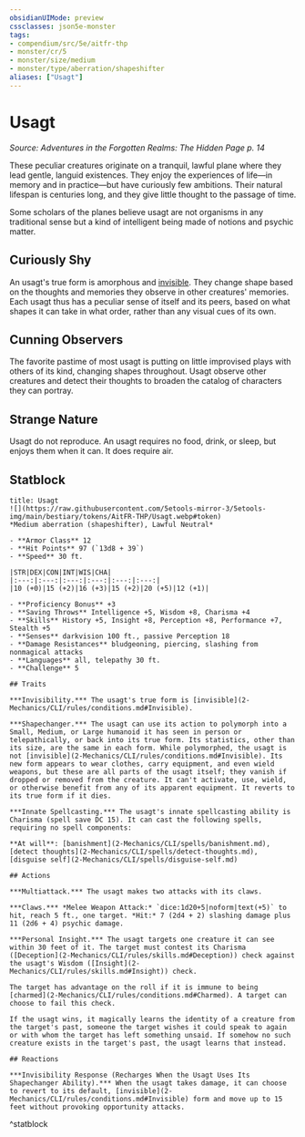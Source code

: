 ```yaml
---
obsidianUIMode: preview
cssclasses: json5e-monster
tags:
- compendium/src/5e/aitfr-thp
- monster/cr/5
- monster/size/medium
- monster/type/aberration/shapeshifter
aliases: ["Usagt"]
---
```

# Usagt
*Source: Adventures in the Forgotten Realms: The Hidden Page p. 14*  

These peculiar creatures originate on a tranquil, lawful plane where they lead gentle, languid existences. They enjoy the experiences of life—in memory and in practice—but have curiously few ambitions. Their natural lifespan is centuries long, and they give little thought to the passage of time.

Some scholars of the planes believe usagt are not organisms in any traditional sense but a kind of intelligent being made of notions and psychic matter.

## Curiously Shy

An usagt's true form is amorphous and [invisible](2-Mechanics/CLI/rules/conditions.md#Invisible). They change shape based on the thoughts and memories they observe in other creatures' memories. Each usagt thus has a peculiar sense of itself and its peers, based on what shapes it can take in what order, rather than any visual cues of its own.

## Cunning Observers

The favorite pastime of most usagt is putting on little improvised plays with others of its kind, changing shapes throughout. Usagt observe other creatures and detect their thoughts to broaden the catalog of characters they can portray.

## Strange Nature

Usagt do not reproduce. An usagt requires no food, drink, or sleep, but enjoys them when it can. It does require air.

## Statblock

```ad-statblock
title: Usagt
![](https://raw.githubusercontent.com/5etools-mirror-3/5etools-img/main/bestiary/tokens/AitFR-THP/Usagt.webp#token)
*Medium aberration (shapeshifter), Lawful Neutral*

- **Armor Class** 12
- **Hit Points** 97 (`13d8 + 39`)
- **Speed** 30 ft.

|STR|DEX|CON|INT|WIS|CHA|
|:---:|:---:|:---:|:---:|:---:|:---:|
|10 (+0)|15 (+2)|16 (+3)|15 (+2)|20 (+5)|12 (+1)|

- **Proficiency Bonus** +3
- **Saving Throws** Intelligence +5, Wisdom +8, Charisma +4
- **Skills** History +5, Insight +8, Perception +8, Performance +7, Stealth +5
- **Senses** darkvision 100 ft., passive Perception 18
- **Damage Resistances** bludgeoning, piercing, slashing from nonmagical attacks
- **Languages** all, telepathy 30 ft.
- **Challenge** 5

## Traits

***Invisibility.*** The usagt's true form is [invisible](2-Mechanics/CLI/rules/conditions.md#Invisible).

***Shapechanger.*** The usagt can use its action to polymorph into a Small, Medium, or Large humanoid it has seen in person or telepathically, or back into its true form. Its statistics, other than its size, are the same in each form. While polymorphed, the usagt is not [invisible](2-Mechanics/CLI/rules/conditions.md#Invisible). Its new form appears to wear clothes, carry equipment, and even wield weapons, but these are all parts of the usagt itself; they vanish if dropped or removed from the creature. It can't activate, use, wield, or otherwise benefit from any of its apparent equipment. It reverts to its true form if it dies.

***Innate Spellcasting.*** The usagt's innate spellcasting ability is Charisma (spell save DC 15). It can cast the following spells, requiring no spell components:

**At will**: [banishment](2-Mechanics/CLI/spells/banishment.md), [detect thoughts](2-Mechanics/CLI/spells/detect-thoughts.md), [disguise self](2-Mechanics/CLI/spells/disguise-self.md)

## Actions

***Multiattack.*** The usagt makes two attacks with its claws.

***Claws.*** *Melee Weapon Attack:* `dice:1d20+5|noform|text(+5)` to hit, reach 5 ft., one target. *Hit:* 7 (2d4 + 2) slashing damage plus 11 (2d6 + 4) psychic damage.

***Personal Insight.*** The usagt targets one creature it can see within 30 feet of it. The target must contest its Charisma ([Deception](2-Mechanics/CLI/rules/skills.md#Deception)) check against the usagt's Wisdom ([Insight](2-Mechanics/CLI/rules/skills.md#Insight)) check.

The target has advantage on the roll if it is immune to being [charmed](2-Mechanics/CLI/rules/conditions.md#Charmed). A target can choose to fail this check.

If the usagt wins, it magically learns the identity of a creature from the target's past, someone the target wishes it could speak to again or with whom the target has left something unsaid. If somehow no such creature exists in the target's past, the usagt learns that instead.

## Reactions

***Invisibility Response (Recharges When the Usagt Uses Its Shapechanger Ability).*** When the usagt takes damage, it can choose to revert to its default, [invisible](2-Mechanics/CLI/rules/conditions.md#Invisible) form and move up to 15 feet without provoking opportunity attacks.
```
^statblock